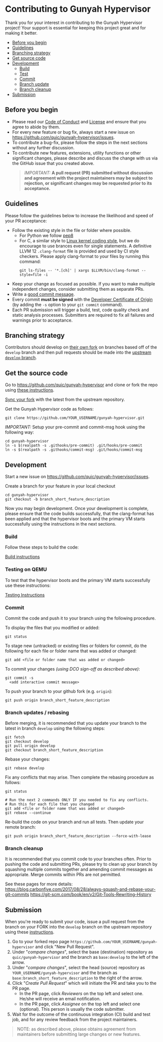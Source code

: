 # Contributing to Gunyah Hypervisor
Thank you for your interest in contributing to the Gunyah Hypervisor project!
Your support is essential for keeping this project great and for making it better.

- [Before you begin](#before-you-begin)
- [Guidelines](#guidelines)
- [Branching strategy](#branching-strategy)
- [Get source code](#get-the-source-code)
- [Development](#development)
  * [Build](#build)
  * [Test](#testing-on-qemu)
  * [Commit](#commit)
  * [Branch update](#branch-updates--rebasing)
  * [Branch cleanup](#branch-cleanup)
- [Submission](#submission)

## Before you begin
- Please read our [Code of Conduct](CODE-OF-CONDUCT.md) and [License](LICENSE) and ensure that you agree to abide by them.
- For every new feature or bug fix, always start a new issue on https://github.com/quic/gunyah-hypervisor/issues.
- To contribute a bug-fix, please follow the steps in the next sections without any further discussion.
- To contribute new features, extensions, utility functions or other significant changes, please describe and discuss the change with us via the GitHub issue that you created above.
  > *IMPORTANT:* **A pull request (PR) submitted without discussion and agreement with the project maintainers may be subject to rejection, or significant changes may be requested prior to its acceptance.**

## Guidelines
Please follow the guidelines below to increase the likelihood and speed of your PR acceptance:
- Follow the existing style in the file or folder where possible.
  * For Python we follow [pep8](https://www.python.org/dev/peps/pep-0008/)
  * For C, a similar style to [Linux kernel coding style](https://www.kernel.org/doc/html/v4.10/process/coding-style.html), but we do encourage to use brances even for single statements. A definitive LLVM 12 `.clang-format` file is provided and used by CI style checkers. Please apply clang-format to your files by running this command:
    ```
    git ls-files -- '*.[ch]' | xargs $LLVM/bin/clang-format --style=file -i
    ```
- Keep your change as focused as possible. If you want to make multiple independent changes, consider submitting them as separate PRs.
- Write a [good commit message](http://tbaggery.com/2008/04/19/a-note-about-git-commit-messages.html).
- Every commit **must be signed** with the [Developer Certificate of Origin](https://developercertificate.org) (by adding the `-s` option to your `git commit` command).
- Each PR submission will trigger a build, test, code quality check and static analysis processes. Submitters are required to fix all failures and warnings prior to acceptance.

## Branching strategy
Contributors should develop on [their own fork](https://help.github.com/en/github/getting-started-with-github/fork-a-repo) on branches based off of the `develop` branch and then pull requests should be made into the [upstream `develop` branch](https://github.com/quic/gunyah-hypervisor/tree/develop).

## Get the source code
Go to https://github.com/quic/gunyah-hypervisor and clone or fork the repo using [these instructions](https://help.github.com/en/github/getting-started-with-github/fork-a-repo).

[Sync your fork](https://help.github.com/en/github/collaborating-with-issues-and-pull-requests/syncing-a-fork) with the latest from the upstream repository.

Get the Gunyah Hypervisor code as follows:
```
git clone https://github.com/YOUR_USERNAME/gunyah-hypervisor.git
```
*IMPORTANT:* Setup your pre-commit and commit-msg hook using the following way:
```
cd gunyah-hypervisor
ln -s $(realpath -s .githooks/pre-commit) .git/hooks/pre-commit
ln -s $(realpath -s .githooks/commit-msg) .git/hooks/commit-msg
```

## Development
Start a new issue on https://github.com/quic/gunyah-hypervisor/issues.

Create a branch for your feature in your local checkout
```
cd gunyah-hypervisor
git checkout -b branch_short_feature_description
```

Now you may begin development. Once your development is complete, please ensure that the code builds successfully, that the clang-format has been applied and that the hypervisor boots and the primary VM starts successfully using the instructions in the next sections.

### Build
Follow these steps to build the code:

[Build instructions](docs/build.md)

### Testing on QEMU
To test that the hypervisor boots and the primary VM starts successfully use these instructions:

[Testing Instructions](docs/test.md)

### Commit
Commit the code and push it to your branch using the following procedure.

To display the files that you modified or added:
```
git status
```

To stage new (untracked) or existing files or folders for commit, do the following for each file or folder name that was added or changed:
```
git add <file or folder name that was added or changed>
```

To commit your changes *(using DCO sign-off as described above)*:
```
git commit -s
  <add interactive commit message>
```

To push your branch to your github fork (e.g. `origin`):
```
git push origin branch_short_feature_description
```

### Branch updates / rebasing
Before merging, it is recommended that you update your branch to the latest in branch `develop` using the following steps:
```
git fetch
git checkout develop
git pull origin develop
git checkout branch_short_feature_description
```
Rebase your changes:
```
git rebase develop
```
Fix any conflicts that may arise. Then complete the rebasing procedure as follows:
```
git status

# Run the next 2 commands ONLY IF you needed to fix any conflicts.
# Run this for each file that you changed
git add <file or folder name that was added or changed>
git rebase --continue
```
Re-build the code on your branch and run all tests. Then update your remote branch:
```
git push origin branch_short_feature_description --force-with-lease
```

### Branch cleanup
It is recommended that you commit code to your branches often. Prior to pushing the code and submitting PRs, please try to clean up your branch by squashing multiple commits together and amending commit messages as appropriate. Merge commits within PRs are not permitted.

See these pages for more details:
https://blog.carbonfive.com/2017/08/28/always-squash-and-rebase-your-git-commits
https://git-scm.com/book/en/v2/Git-Tools-Rewriting-History

## Submission
When you're ready to submit your code, issue a pull request from the branch on your FORK into the `develop` branch on the upstream repository using these [instructions](https://help.github.com/en/github/collaborating-with-issues-and-pull-requests/creating-a-pull-request-from-a-fork).
1. Go to your forked repo page `https://github.com/YOUR_USERNAME/gunyah-hypervisor` and click "New Pull Request".
1. Under "*compare changes*", select the base (destination) repository as `quic/gunyah-hypervisor` and the branch as `base:develop` to the left of the arrow.
1. Under "*compare changes*", select the head (source) repository as `YOUR_USERNAME/gunyah-hypervisor` and the branch as `base:branch_short_feature_description` to the right of the arrow.
1. Click "*Create Pull Request*" which will initiate the PR and take you to the PR page.
    - In the PR page, click *Reviewers* on the top left and select one. He/she will receive an email notification.
    - In the PR page, click *Assignee* on the top left and select one (optional). This person is usually the code submitter.
1. Wait for the outcome of the continuous integration (CI) build and test job, and for any review feedback from the project maintainers.

> NOTE: as described above, please obtains agreement from maintainers before submitting large changes or new features.
